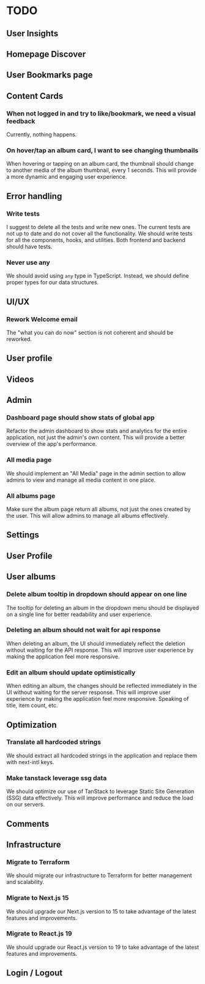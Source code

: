 # TODO

## User Insights

## Homepage Discover

## User Bookmarks page

## Content Cards

### When not logged in and try to like/bookmark, we need a visual feedback

Currently, nothing happens.

### On hover/tap an album card, I want to see changing thumbnails

When hovering or tapping on an album card, the thumbnail should change to another media of the album thumbnail, every 1 seconds. This will provide a more dynamic and engaging user experience.

## Error handling

### Write tests

I suggest to delete all the tests and write new ones. The current tests are not up to date and do not cover all the functionality. We should write tests for all the components, hooks, and utilities. Both frontend and backend should have tests.

### Never use any

We should avoid using `any` type in TypeScript. Instead, we should define proper types for our data structures.

## UI/UX

### Rework Welcome email

The "what you can do now" section is not coherent and should be reworked.

## User profile

## Videos

## Admin

### Dashboard page should show stats of global app

Refactor the admin dashboard to show stats and analytics for the entire application, not just the admin's own content. This will provide a better overview of the app's performance.

### All media page

We should implement an "All Media" page in the admin section to allow admins to view and manage all media content in one place.

### All albums page

Make sure the album page return all albums, not just the ones created by the user. This will allow admins to manage all albums effectively.

## Settings

## User Profile

## User albums

### Delete album tooltip in dropdown should appear on one line

The tooltip for deleting an album in the dropdown menu should be displayed on a single line for better readability and user experience.

### Deleting an album should not wait for api response

When deleting an album, the UI should immediately reflect the deletion without waiting for the API response. This will improve user experience by making the application feel more responsive.

### Edit an album should update optimistically

When editing an album, the changes should be reflected immediately in the UI without waiting for the server response. This will improve user experience by making the application feel more responsive. Speaking of title, item count, etc.

## Optimization

### Translate all hardcoded strings

We should extract all hardcoded strings in the application and replace them with next-intl keys.

### Make tanstack leverage ssg data

We should optimize our use of TanStack to leverage Static Site Generation (SSG) data effectively. This will improve performance and reduce the load on our servers.

## Comments

## Infrastructure

### Migrate to Terraform

We should migrate our infrastructure to Terraform for better management and scalability.

### Migrate to Next.js 15

We should upgrade our Next.js version to 15 to take advantage of the latest features and improvements.

### Migrate to React.js 19

We should upgrade our React.js version to 19 to take advantage of the latest features and improvements.

## Login / Logout
